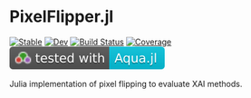 # PixelFlipper.jl

[![Stable](https://img.shields.io/badge/docs-stable-blue.svg)](https://Julia-XAI.github.io/PixelFlipper.jl/stable/)
[![Dev](https://img.shields.io/badge/docs-dev-blue.svg)](https://Julia-XAI.github.io/PixelFlipper.jl/dev/)
[![Build Status](https://github.com/Julia-XAI/PixelFlipper.jl/actions/workflows/CI.yml/badge.svg?branch=main)](https://github.com/Julia-XAI/PixelFlipper.jl/actions/workflows/CI.yml?query=branch%3Amain)
[![Coverage](https://codecov.io/gh/Julia-XAI/PixelFlipper.jl/branch/main/graph/badge.svg)](https://codecov.io/gh/Julia-XAI/PixelFlipper.jl)
[![Aqua](https://raw.githubusercontent.com/JuliaTesting/Aqua.jl/master/badge.svg)](https://github.com/JuliaTesting/Aqua.jl)

Julia implementation of pixel flipping to evaluate XAI methods. 